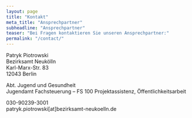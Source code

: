 ```yaml
---
layout: page
title: "Kontakt"
meta_title: "Ansprechpartner"
subheadline: "Ansprechpartner"
teaser: "Bei Fragen kontaktieren Sie unseren Ansprechpartner:"
permalink: "/contact/"
---
```

Patryk Piotrowski  
Bezirksamt Neukölln  
Karl-Marx-Str. 83  
12043 Berlin  

Abt. Jugend und Gesundheit  
Jugendamt Fachsteuerung – FS 100 Projektassistenz, Öffentlichkeitsarbeit  

030-90239-3001  
patryk.piotrowski[at]bezirksamt-neukoelln.de
